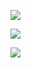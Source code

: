 

![](https://i.imgur.com/6QxavjO.png)



![](https://i.imgur.com/PGL53ov.png)




![](https://i.imgur.com/0ua59tQ.png)



